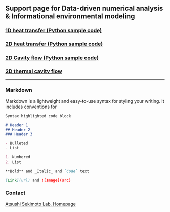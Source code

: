 ## Support page for Data-driven numerical analysis & Informational environmental modeling 

### [1D heat transfer (Python sample code)](1d-heat-transfer.md)


### [2D heat transfer (Python sample code)](2d-heat-transfer.md)


### [2D Cavity flow (Python sample code)](Cavity.md) 

### [2D thermal cavity flow](thermal-Cavity.md)

---
### Markdown

Markdown is a lightweight and easy-to-use syntax for styling your writing. It includes conventions for

```markdown
Syntax highlighted code block

# Header 1
## Header 2
### Header 3

- Bulleted
- List

1. Numbered
2. List

**Bold** and _Italic_ and `Code` text

[Link](url) and ![Image](src)
```

### Contact

[Atsushi Sekimoto Lab. Homepage](https://sites.google.com/view/sekimoto-lab/lectures/%E3%83%87%E3%83%BC%E3%82%BF%E9%A7%86%E5%8B%95%E5%9E%8B%E6%95%B0%E5%80%A4%E8%A8%88%E7%AE%97-data-driven-numerical-analysis)

